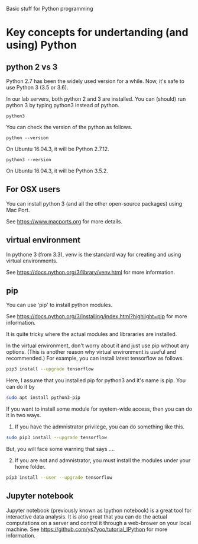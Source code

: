 Basic stuff for Python programming


# Key concepts for undertanding (and using) Python

## python 2 vs 3
Python 2.7 has been the widely used version for a while. 
Now, it's safe to use Python 3 (3.5 or 3.6).

In our lab servers, both python 2 and 3 are installed.
You can (should) run python 3 by typing python3 instead of python.
```
python3
```



You can check the version of the python as follows.
```
python --version
```
On Ubuntu 16.04.3, it will be Python 2.7.12.
```
python3 --version
```
On Ubuntu 16.04.3, it will be Python 3.5.2.

## For OSX users
You can install python 3 (and all the other open-source packages) using Mac Port. 

See https://www.macports.org for more details.



## virtual environment 
In pythone 3 (from 3.3), venv is the standard way for creating and using virtual environments.

See https://docs.python.org/3/library/venv.html for more information.


## pip
You can use 'pip' to install python modules.

See https://docs.python.org/3/installing/index.html?highlight=pip for more information.

It is quite tricky where the actual modules and librararies are installed. 

In the virtual environment, don't worry about it and just use pip without any options.
(This is another reason why virtual environment is useful and recommended.)
For example, you can install latest tensorflow as follows.
```bash
pip3 install --upgrade tensorflow
```
Here, I assume that you installed pip for python3 and it's name is pip.
You can do it by 
```bash
sudo apt install python3-pip
```

If you want to install some module for syetem-wide access, then you can do it in two ways.
1. If you have the admnistrator privilege, you can do something like this.
```bash
sudo pip3 install --upgrade tensorflow
```
But, you will face some warning that says ....

2. If you are not and admnistrator, you must install the modules under your home folder. 
```bash
pip3 install --user --upgrade tensorflow
```



## Jupyter notebook
Jupyter notebook (previously known as Ipython notebook) is a great tool for interactive data analysis. 
It is also great that you can do the actual computations on a server and control it through a web-brower on your local machine. 
See https://github.com/ys7yoo/tutorial_IPython for more information.


